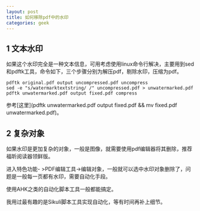 ```yaml
---
layout: post
title: 如何移除pdf中的水印
categories: geek
---
```


## 1 文本水印

如果这个水印完全是一种文本信息，可用考虑使用linux命令行解决，主要用到sed和pdftk工具，命令如下，三个步骤分别为解压pdf，剔除水印，压缩为pdf。

```shell
pdftk original.pdf output uncompressed.pdf uncompress
sed -e "s/watermarktextstring/ /" uncompressed.pdf > unwatermarked.pdf
pdftk unwatermarked.pdf output fixed.pdf compress
```

参考[这里](pdftk unwatermarked.pdf output fixed.pdf && mv fixed.pdf unwatermarked.pdf)。

## 2 复杂对象 

如果水印是更加复杂的对象，一般是图像，就需要使用pdf编辑器将其删除，推荐福昕阅读器领鲜版。

进入特色功能- >PDF编辑工具->编辑对象，一般就可以选中水印对象删除了，问题是一般每一页都有水印，需要自动化手段。

使用AHK之类的自动化脚本工具一般都能搞定。

我用过最有趣的是Sikuli脚本工具实现自动化，等有时间再补上细节。
